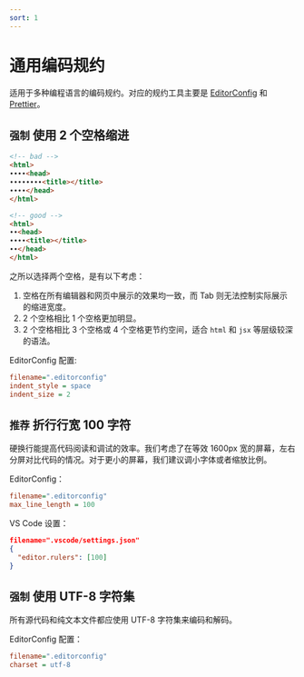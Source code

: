 ```yaml
---
sort: 1
---
```


# 通用编码规约

适用于多种编程语言的编码规约。对应的规约工具主要是 [EditorConfig](https://editorconfig.org/) 和 [Prettier](https://prettier.io/)。

## `强制` 使用 2 个空格缩进

```html
<!-- bad -->
<html>
∙∙∙∙<head>
∙∙∙∙∙∙∙∙<title></title>
∙∙∙∙</head>
</html>

<!-- good -->
<html>
∙∙<head>
∙∙∙∙<title></title>
∙∙</head>
</html>
```

之所以选择两个空格，是有以下考虑：

1. 空格在所有编辑器和网页中展示的效果均一致，而 Tab 则无法控制实际展示的缩进宽度。
2. 2 个空格相比 1 个空格更加明显。
3. 2 个空格相比 3 个空格或 4 个空格更节约空间，适合 `html` 和 `jsx` 等层级较深的语法。

EditorConfig 配置:

```ini
filename=".editorconfig"
indent_style = space
indent_size = 2
```

## `推荐` 折行行宽 100 字符

硬换行能提高代码阅读和调试的效率。我们考虑了在等效 1600px 宽的屏幕，左右分屏对比代码的情况。对于更小的屏幕，我们建议调小字体或者缩放比例。

EditorConfig：

```ini
filename=".editorconfig"
max_line_length = 100
```

VS Code 设置：

```json
filename=".vscode/settings.json"
{
  "editor.rulers": [100]
}
```

## `强制` 使用 UTF-8 字符集

所有源代码和纯文本文件都应使用 UTF-8 字符集来编码和解码。

EditorConfig 配置：

```ini
filename=".editorconfig"
charset = utf-8
```
